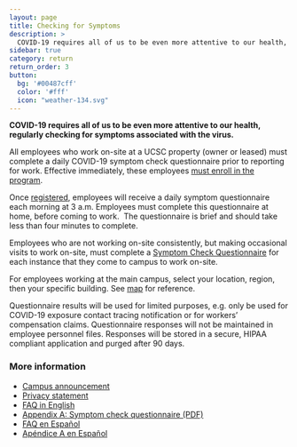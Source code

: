 ```yaml
---
layout: page
title: Checking for Symptoms
description: >
  COVID-19 requires all of us to be even more attentive to our health, regularly checking for symptoms associated with the virus.
sidebar: true
category: return
return_order: 3
button:
  bg: '#00487cff'
  color: '#fff'
  icon: "weather-134.svg"
---
```



**COVID-19 requires all of us to be even more attentive to our health, regularly checking for symptoms associated with the virus.**

All employees who work on-site at a UCSC property (owner or leased) must complete a daily COVID-19 symptom check questionnaire prior to reporting for work. Effective immediately, these employees [must enroll in the program](https://ucsantacruz.co1.qualtrics.com/jfe/form/SV_007UYZZnkIAUmkR).

Once [registered](https://ucsantacruz.co1.qualtrics.com/jfe/form/SV_007UYZZnkIAUmkR), employees will receive a daily symptom questionnaire each morning at 3 a.m. Employees must complete this questionnaire at home, before coming to work.  The questionnaire is brief and should take less than four minutes to complete.

Employees who are not working on-site consistently, but making occasional visits to work on-site, must complete a [Symptom Check Questionnaire](https://ucsantacruz.co1.qualtrics.com/jfe/form/SV_7WXdjRMMuOrb0yh) for each instance that they come to campus to work on-site.

For employees working at the main campus, select your location, region, then your specific building. See [map](https://ucsc.maps.arcgis.com/apps/View/index.html?appid=519c606a04f04957be9d8f14af8a735e) for reference.

Questionnaire results will be used for limited purposes, e.g. only be used for COVID-19 exposure contact tracing notification or for workers’ compensation claims. Questionnaire responses will not be maintained in employee personnel files. Responses will be stored in a secure, HIPAA compliant application and purged after 90 days.


### More information
* [Campus announcement](https://news.ucsc.edu/2020/06/on-site-employees-required-to-participate-in-covid-19-daily-symptom-check.html)
* [Privacy statement](https://www.ucsc.edu/coronavirus/symptom-check-privacy-policy.html)
* [FAQ in English](https://www.ucsc.edu/coronavirus/symptom-check-faq.html)
* [Appendix A: Symptom check questionnaire (PDF)](https://www.ucsc.edu/coronavirus/assets/symptom-check.pdf)
* [FAQ en Español](https://www.ucsc.edu/coronavirus/symptom-check-faq-esp.html)
* [Apéndice A en Español](https://www.ucsc.edu/coronavirus/assets/symptom-check-esp.pdf)




